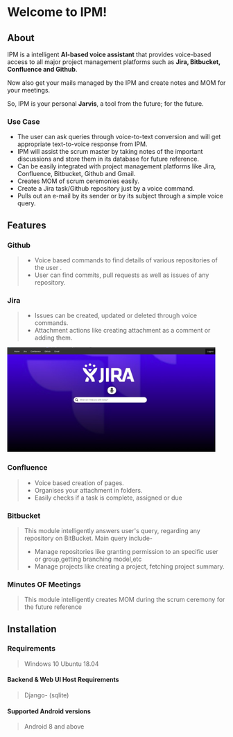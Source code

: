 # Welcome to IPM!
## About
IPM is a intelligent **AI-based voice assistant** that provides voice-based access to all major project management platforms such as **Jira, Bitbucket, Confluence and Github**. 

Now also get your mails managed by the IPM and create notes and MOM for your meetings.  

So, IPM is your personal **Jarvis**, a tool from the future; for the future.

### Use Case
- The user can ask queries through voice-to-text conversion and will get appropriate text-to-voice response from IPM.
- IPM will assist the scrum master by taking notes of the important discussions and store them in its database for future reference. 
- Can be easily integrated with project management platforms like Jira, Confluence, Bitbucket, Github and Gmail.
- Creates MOM of scrum ceremonies easily.
- Create a Jira task/Github repository just by a voice command.
- Pulls out an e-mail by its sender or by its subject through a simple voice query.

## Features
<!--modular object oriented designing approach that makes any part easily replacable-->
### Github
> - Voice based commands to find details of various repositories of the user .
>- User can find commits, pull requests as well as issues of any repository.
###  Jira
>- Issues can be created, updated or deleted through voice commands.
>- Attachment actions like creating attachment as a comment or adding them.
<img height="240px" width="480px" src="image/WhatsApp Image 2020-08-02 at 4.25.05 PM.jpeg">
 
### Confluence
>- Voice based creation of pages.
>- Organises your attachment in folders.
>- Easily checks if a task is complete, assigned or due
### Bitbucket
>This module intelligently answers user's query, regarding any repository on BitBucket.
Main query include-
>- Manage repositories like granting permission to an specific user or group,getting branching model,etc
>- Manage projects like creating a project, fetching project summary.
### Minutes OF Meetings
>This module intelligently creates MOM during the scrum ceremony for the future reference 
## Installation
### Requirements
> Windows 10
> Ubuntu 18.04

#### Backend & Web UI Host Requirements
>Django- (sqlite)

#### Supported Android versions
>Android 8 and above
